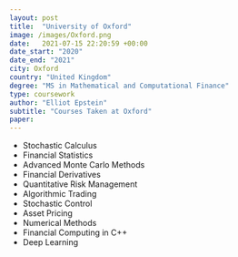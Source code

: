```yaml
---
layout: post
title:  "University of Oxford"
image: /images/Oxford.png
date:   2021-07-15 22:20:59 +00:00
date_start: "2020"
date_end: "2021"
city: Oxford
country: "United Kingdom"
degree: "MS in Mathematical and Computational Finance"
type: coursework
author: "Elliot Epstein"
subtitle: "Courses Taken at Oxford"
paper: 
---
```

- Stochastic Calculus
- Financial Statistics
- Advanced Monte Carlo Methods
- Financial Derivatives
- Quantitative Risk Management
- Algorithmic Trading
- Stochastic Control
- Asset Pricing
- Numerical Methods
- Financial Computing in C++
- Deep Learning